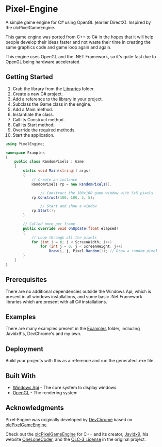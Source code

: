 # Pixel-Engine

A simple game engine for C# using OpenGL (earlier DirectX). Inspired by the olcPixelGameEngine.

This game engine was ported from C++ to C# in the hopes that it will help people develop their ideas faster and not waste their time in creating the same graphics code and game loop again and again.

This engine uses OpenGL and the .NET Framework, so it's quite fast due to OpenGL being hardware accelerated.

## Getting Started

1. Grab the library from the [Libraries](https://github.com/DevChrome/Pixel-Engine/tree/master/Libraries) folder.
2. Create a new C# project.
3. Add a reference to the library in your project.
4. Subclass the Game class in the engine.
5. Add a Main method.
6. Instantiate the class.
7. Call its Construct method.
8. Call its Start method.
9. Override the required methods.
10. Start the application.

```C#
using PixelEngine;

namespace Examples
{
	public class RandomPixels : Game
	{
		static void Main(string[] args)
		{
			// Create an instance
			RandomPixels rp = new RandomPixels();

      			// Construct the 100x100 game window with 5x5 pixels
			rp.Construct(100, 100, 5, 5);

      			// Start and show a window
			rp.Start();
		}

		// Called once per frame
	  	public override void OnUpdate(float elapsed)
		{
			// Loop through all the pixels
			for (int i = 0; i < ScreenWidth; i++)
				for (int j = 0; j < ScreenHeight; j++)
					Draw(i, j, Pixel.Random()); // Draw a random pixel
		}
	}
}
```

## Prerequisites

There are no additional dependencies outside the Windows Api, which is present in all windows installations, and some basic .Net Framework libraries which are present with all C# installations.

## Examples

There are many examples present in the [Examples](https://github.com/coraxcorvidae/Pixel-Engine/tree/master/Examples) folder, including Javidx9's, DevChrome's and my own.

## Deployment

Build your projects with this as a reference and run the generated .exe file.

## Built With

* [Windows Api](https://docs.microsoft.com/en-us/windows/desktop/apiindex/windows-api-list) - The core system to display windows
* [OpenGL](https://www.opengl.org/) - The rendering system

## Acknowledgments

Pixel-Engine was originally developed by [DevChrome](https://github.com/DevChrome) based on [olcPixelGameEngine](https://github.com/OneLoneCoder/olcPixelGameEngine).

Check out the [olcPixelGameEngine](https://github.com/OneLoneCoder/olcPixelGameEngine) for C++ and its creator, [Javidx9](https://www.youtube.com/channel/UC-yuWVUplUJZvieEligKBkA), his website [OneLoneCoder](https://onelonecoder.com/), and the [OLC-3 License](https://github.com/coraxcorvidae/Pixel-Engine/blob/master/Licences.txt) in the original project.
